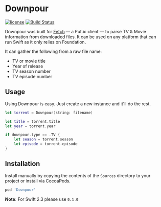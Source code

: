 # Downpour
[![license](https://img.shields.io/github/license/mashape/apistatus.svg?maxAge=2592000)](https://github.com/steve228uk/Downpour/blob/master/LICENSE) [![Build Status](https://travis-ci.org/steve228uk/Downpour.svg?branch=master)](https://travis-ci.org/steve228uk/Downpour)

Downpour was built for [Fetch](http://getfetchapp.com) — a Put.io client — to parse TV & Movie information from downloaded files. It can be used on any platform that can run Swift as it only relies on Foundation.

It can gather the following from a raw file name:

- TV or movie title
- Year of release
- TV season number
- TV episode number

## Usage

Using Downpour is easy. Just create a new instance and it'll do the rest.

```swift
let torrent = Downpour(string: filename)

let title = torrent.title
let year = torrent.year

if downpour.type == .TV {
    let season = torrent.season
    let episode = torrent.episode
}
```

## Installation

Install manually by copying the contents of the `Sources` directory to your project or install via CocoaPods.

```ruby
pod 'Downpour'
```

**Note:** For Swift 2.3 please use `0.1.0`

